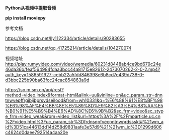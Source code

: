 **Python从视频中提取音频**

**pip install moviepy**

参考文档

https://blog.csdn.net/lly1122334/article/details/90283655

https://blog.csdn.net/qq_41725214/article/details/104270074


视频地址
http://play.rumyvideo.com/video/wemedia/60231d8448ab4ce9bd679c24e46da36b/feaf564984fdaa3bcc44a81715e82612-2473070262-2-0-2.mp4?auth_key=1586591927-cebb22a5fdd846398e6b8cd7e439d738-0-d3bbc225b90ba63fcc24cac854863a9d

https://so.m.sm.cn/api/rest?method=video.index&format=html&alink=uu&vinline=on&uc_param_str=dnntnwvepffrgibijbprsvdseilood&from=wh10331&q=%E6%88%91%E8%BF%98%E6%98%AF%E4%BB%8E%E5%89%8D%E9%82%A3%E4%B8%AA%E5%B0%91%E5%B9%B4%E6%AD%8C%E6%9B%B2&sc_frm=video&sc_stype_frm=video_weak&rom=video_list&url=https%3A%2F%2Fmparticle.uc.cn%2Fvideo.html%3Fuc_param_str%3Dfrdnsnpfvecpntnwprdssskt#%21wm_aid%3D51ca44613dd14d258d9831aafe3e57d9%21%21wm_id%3D1299d606c4624d0daee792514a4aa20e